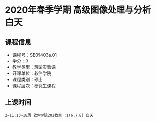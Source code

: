 # 2020年春季学期 高级图像处理与分析 白天






## 课程信息

- 课程号：SE05403a.01
- 学分：3
- 教学类型：理论实验课
- 开课单位：软件学院
- 课程类别：硕士
- 课程层次：研究生课程

## 上课时间

```
2~11,13~18周 软件学院202教室 :1(6,7,8) 白天
```

